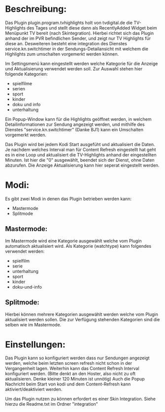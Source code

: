 Beschreibung:
=============

Das Plugin plugin.program.tvhighlights holt von tvdigital.de die TV-Highlights des Tages und stellt diese dann als 
RecentlyAdded Widget beim Menüpunkt TV bereit (nach Skintegration).
Hierbei richtet sich das Plugin anhand der im PVR befindlichen Sender, und zeigt nur TV Highlights für diese an.
Desweiteren besteht eine integration des Dienstes service.kn.switchtimer in der Sendungs-Detailansicht mit 
welchem die Highlights zum umschalten vorgemerkt werden können.

Im Settingsmenü kann eingestellt werden welche Kategorie für die Anzeige und Aktualisierung verwendet werden soll.
Zur Auswahl stehen hier folgende Kategorien:
  * spielfilme
  * serien
  * sport
  * kinder
  * doku und info
  * unterhaltung

Ein Popup-Window kann für die Highlights geöffnet werden, in welchem Detailinformationen zur Sendung angezeigt werden, und mithilfe des Dienstes "service.kn.switchtimer" (Danke BJ1) kann ein Umschalten vorgemerkt werden.

Das Plugin wird bei jedem Kodi Start ausgefüht und aktualisiert die Daten. Je nachdem welches Interval man für Content Refresh eingestellt hat geht es in eine Loop 
und aktualisiert die TV-Highlights anhand der eingestellten Minuten. Ist hier die "0" ausgewählt, beendet sich der Dienst, ohne Daten abzurufen. Die Anzeige Aktualisierung kann hier seperat eingestellt werden.



Modi:
==============

Es gibt zwei Modi in denen das Plugin betrieben werden kann:
- Mastermode
- Splitmode


Mastermode:
--------------
Im Mastermode wird eine Kategorie ausgewählt welche vom Plugin automatisch aktualisiert wird.
Als Kategorie (watchtype) kann folgendes verwendet werden: 
- spielfilm
- serie
- unterhaltung
- sport
- kinder
- doku-und-info



Splitmode:
--------------
Hierbei können mehrere Kategorien ausgewählt werden welche vom Plugin aktualisiert werden sollen. 
Die zur Verfügung stehenden Kategorien sind die selben wie im Mastermode.


Einstellungen:
==============
Das Plugin kann so konfiguriert werden dass nur Sendungen angezeigt werden, welche beim letzten screen refresh nicht schon in der Vergangenheit lagen.
Weiterhin kann das Content Refresh Interval konfiguriert werden. (Bitte denkt an den Hoster, also nicht zu oft aktualisieren. Denke kleiner 120 Minuten ist unnötig)
Auch die Popup Nachricht beim Start von kodi und dem Content-Refresh kann aktiviert/deaktiviert werden.



Um das Plugin nutzen zu können erfordert es einer Skin Integration. Siehe hierzu die Readme.txt im Ordner "integration"
